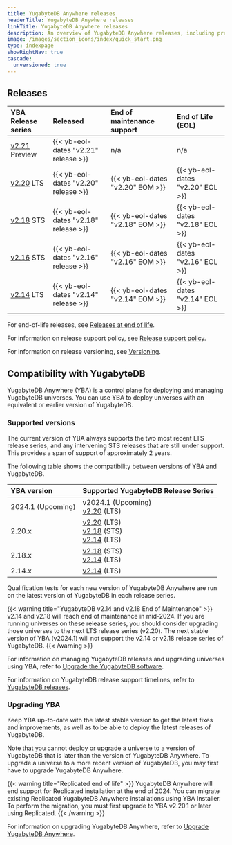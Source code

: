 ```yaml
---
title: YugabyteDB Anywhere releases
headerTitle: YugabyteDB Anywhere releases
linkTitle: YugabyteDB Anywhere releases
description: An overview of YugabyteDB Anywhere releases, including preview and current stable releases.
image: /images/section_icons/index/quick_start.png
type: indexpage
showRightNav: true
cascade:
  unversioned: true
---
```


## Releases

| YBA Release series | Released | End of maintenance support | End of Life (EOL) |
| :------------- | :------- | :------------------------- | :---------------- |
| [v2.21](v2.21/) <span class='metadata-tag-gray'>Preview</span> | {{< yb-eol-dates "v2.21" release >}} | n/a | n/a |
| [v2.20](v2.20/) <span class='metadata-tag-green'>LTS</span> | {{< yb-eol-dates "v2.20" release >}} | {{< yb-eol-dates "v2.20" EOM >}} | {{< yb-eol-dates "v2.20" EOL >}} |
| [v2.18](v2.18/) <span class='metadata-tag-green'>STS</span> | {{< yb-eol-dates "v2.18" release >}} | {{< yb-eol-dates "v2.18" EOM >}} | {{< yb-eol-dates "v2.18" EOL >}} |
| [v2.16](v2.16/) <span class='metadata-tag-green'>STS</span> | {{< yb-eol-dates "v2.16" release >}} | {{< yb-eol-dates "v2.16" EOM >}} | {{< yb-eol-dates "v2.16" EOL >}} |
| [v2.14](../ybdb-releases/v2.14/) <span class='metadata-tag-green'>LTS</span> | {{< yb-eol-dates "v2.14" release >}} | {{< yb-eol-dates "v2.14" EOM >}} | {{< yb-eol-dates "v2.14" EOL >}} |

For end-of-life releases, see [Releases at end of life](../ybdb-releases/#eol-releases).

For information on release support policy, see [Release support policy](../#release-support-policy).

For information on release versioning, see [Versioning](../versioning/).

## Compatibility with YugabyteDB

YugabyteDB Anywhere (YBA) is a control plane for deploying and managing YugabyteDB universes. You can use YBA to deploy universes with an equivalent or earlier version of YugabyteDB.

### Supported versions

The current version of YBA always supports the two most recent LTS release series, and any intervening STS releases that are still under support. This provides a span of support of approximately 2 years.

The following table shows the compatibility between versions of YBA and YugabyteDB.

| YBA version | Supported YugabyteDB Release Series |
| :--- | :--- |
| 2024.1 (Upcoming) | v2024.1 (Upcoming)<br>[v2.20](/preview/releases/release-notes/v2.20/) (LTS) |
| 2.20.x | [v2.20](/preview/releases/release-notes/v2.20/) (LTS)<br>[v2.18](/preview/releases/release-notes/v2.18/) (STS)<br>[v2.14](/preview/releases/release-notes/v2.14/) (LTS) |
| 2.18.x | [v2.18](/preview/releases/release-notes/v2.18/) (STS)<br>[v2.14](/preview/releases/release-notes/v2.14/) (LTS) |
| 2.14.x | [v2.14](/preview/releases/release-notes/v2.14/) (LTS) |

Qualification tests for each new version of YugabyteDB Anywhere are run on the latest version of YugabyteDB in each release series.

{{< warning title="YugabyteDB v2.14 and v2.18 End of Maintenance" >}}
v2.14 and v2.18 will reach end of maintenance in mid-2024. If you are running universes on these release series, you should consider upgrading those universes to the next LTS release series (v2.20). The next stable version of YBA (v2024.1) will not support the v2.14 or v2.18 release series of YugabyteDB.
{{< /warning >}}

For information on managing YugabyteDB releases and upgrading universes using YBA, refer to [Upgrade the YugabyteDB software](../../yugabyte-platform/manage-deployments/upgrade-software/).

For information on YugabyteDB release support timelines, refer to [YugabyteDB releases](/preview/releases/release-notes).

### Upgrading YBA

Keep YBA up-to-date with the latest stable version to get the latest fixes and improvements, as well as to be able to deploy the latest releases of YugabyteDB.

Note that you cannot deploy or upgrade a universe to a version of YugabyteDB that is later than the version of YugabyteDB Anywhere. To upgrade a universe to a more recent version of YugabyteDB, you may first have to upgrade YugabyteDB Anywhere.

{{< warning title="Replicated end of life" >}}
YugabyteDB Anywhere will end support for Replicated installation at the end of 2024. You can migrate existing Replicated YugabyteDB Anywhere installations using YBA Installer. To perform the migration, you must first upgrade to YBA v2.20.1 or later using Replicated.
{{< /warning >}}

For information on upgrading YugabyteDB Anywhere, refer to [Upgrade YugabyteDB Anywhere](../../yugabyte-platform/upgrade/upgrade-yp-installer/).
